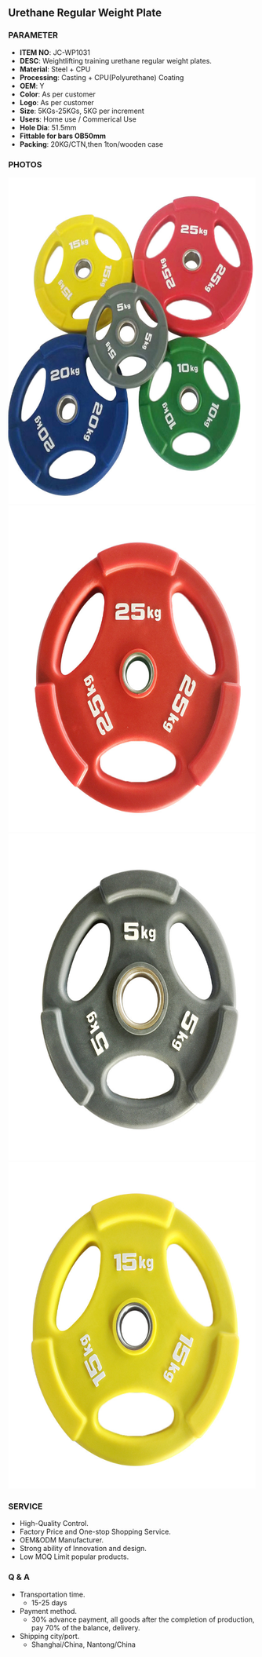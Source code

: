 ## Urethane Regular Weight Plate 

### PARAMETER 
* **ITEM NO**: JC-WP1031
* **DESC**: Weightlifting training urethane regular weight plates. 
* **Material**: Steel + CPU
* **Processing**: Casting + CPU(Polyurethane) Coating
* **OEM**: Y
* **Color**: As per customer
* **Logo**: As per customer
* **Size**: 5KGs-25KGs, 5KG per increment
* **Users**: Home use / Commerical Use
* **Hole Dia**: 51.5mm
* **Fittable for bars OB50mm**
* **Packing**: 20KG/CTN,then 1ton/wooden case

### PHOTOS 
<img src="/imgs/WP/JC-WP1031/urethane_regular_3_weight_plates_all.jpg" width="666px" height="666px" />
<img src="/imgs/WP/JC-WP1031/urethane_regular_3_weight_plates_red.jpg" width="666px" height="666px" />
<img src="/imgs/WP/JC-WP1031/urethane_regular_3_weight_plates_gray.jpg" width="666px" height="666px" />
<img src="/imgs/WP/JC-WP1031/urethane_regular_3_weight_plates_yellow.jpg" width="666px" height="666px" />

### SERVICE
* High-Quality Control.
* Factory Price and One-stop Shopping Service.
* OEM&ODM Manufacturer.
* Strong ability of Innovation and design.
* Low MOQ Limit popular products.

### Q & A
* Transportation time.
    * 15-25 days
* Payment method.
    * 30% advance payment, all goods after the completion of production, pay 70% of the balance, delivery.
* Shipping city/port.
    * Shanghai/China, Nantong/China